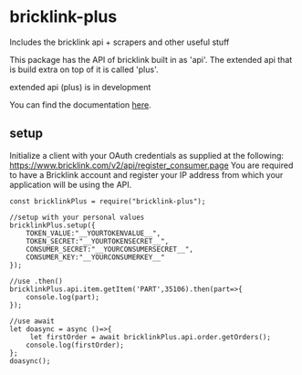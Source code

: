 # bricklink-plus
Includes the bricklink api + scrapers and other useful stuff

This package has the API of bricklink built in as 'api'.
The extended api that is build extra on top of it is called 'plus'.

extended api (plus) is in development

You can find the documentation [here](https://snakehead007.github.io/bricklink-plus/).

setup
---
Initialize a client with your OAuth credentials as supplied at the following:
https://www.bricklink.com/v2/api/register_consumer.page
You are required to have a Bricklink account and register your IP address from which your application will be using the API.

```JS
const bricklinkPlus = require("bricklink-plus");	

//setup with your personal values
bricklinkPlus.setup({	
    TOKEN_VALUE:"__YOURTOKENVALUE__",	
    TOKEN_SECRET:"__YOURTOKENSECRET__",
    CONSUMER_SECRET:"__YOURCONSUMERSECRET__",
    CONSUMER_KEY:"__YOURCONSUMERKEY__"	
});	

//use .then()
bricklinkPlus.api.item.getItem('PART',35106).then(part=>{
    console.log(part);
});

//use await
let doasync = async ()=>{
     let firstOrder = await bricklinkPlus.api.order.getOrders();
    console.log(firstOrder);
};
doasync();
```
